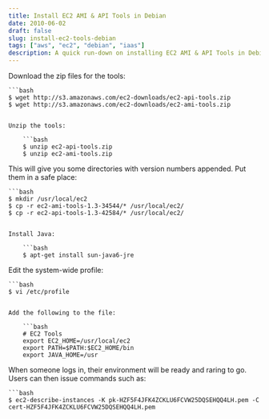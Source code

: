 ```yaml
---
title: Install EC2 AMI & API Tools in Debian
date: 2010-06-02
draft: false
slug: install-ec2-tools-debian
tags: ["aws", "ec2", "debian", "iaas"]
description: A quick run-down on installing EC2 AMI & API Tools in Debian...
---
```


Download the zip files for the tools:

    ```bash
    $ wget http://s3.amazonaws.com/ec2-downloads/ec2-api-tools.zip
    $ wget http://s3.amazonaws.com/ec2-downloads/ec2-ami-tools.zip
```

Unzip the tools:

    ```bash
    $ unzip ec2-api-tools.zip
    $ unzip ec2-ami-tools.zip
```

This will give you some directories with version numbers appended.
Put them in a safe place:

    ```bash
    $ mkdir /usr/local/ec2
    $ cp -r ec2-ami-tools-1.3-34544/* /usr/local/ec2/
    $ cp -r ec2-api-tools-1.3-42584/* /usr/local/ec2/
```

Install Java:

    ```bash
    $ apt-get install sun-java6-jre
```

Edit the system-wide profile:

    ```bash
    $ vi /etc/profile
```

Add the following to the file:

    ```bash
    # EC2 Tools
    export EC2_HOME=/usr/local/ec2
    export PATH=$PATH:$EC2_HOME/bin
    export JAVA_HOME=/usr
```

When someone logs in, their environment will be ready and raring
to go. Users can then issue commands such as:

    ```bash
    $ ec2-describe-instances -K pk-HZF5F4JFK4ZCKLU6FCVW25DQSEHQQ4LH.pem -C cert-HZF5F4JFK4ZCKLU6FCVW25DQSEHQQ4LH.pem

